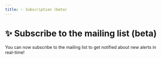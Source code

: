```yaml
---
title: ✨ Subscription (beta)
---
```


# ✨ Subscribe to the mailing list (beta)

You can now subscribe to the mailing list to get notified about new alerts in real-time!

<SubscriptionForm />
